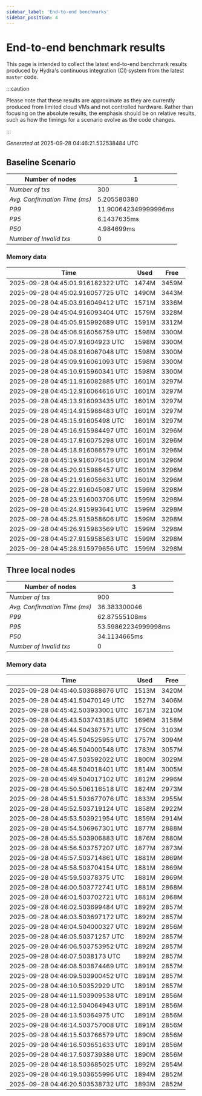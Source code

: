 ```yaml
--- 
sidebar_label: 'End-to-end benchmarks' 
sidebar_position: 4 
--- 
```


# End-to-end benchmark results 

This page is intended to collect the latest end-to-end benchmark  results produced by Hydra's continuous integration (CI) system from  the latest `master` code.

:::caution

Please note that these results are approximate  as they are currently produced from limited cloud VMs and not controlled hardware.  Rather than focusing on the absolute results,   the emphasis should be on relative results,  such as how the timings for a scenario evolve as the code changes.

:::

_Generated at_  2025-09-28 04:46:21.532538484 UTC


## Baseline Scenario



| Number of nodes |  1 | 
| -- | -- |
| _Number of txs_ | 300 |
| _Avg. Confirmation Time (ms)_ | 5.205580380 |
| _P99_ | 11.900642349999996ms |
| _P95_ | 6.1437635ms |
| _P50_ | 4.984699ms |
| _Number of Invalid txs_ | 0 |
      

### Memory data 

 | Time | Used | Free | 
|------------------------------------|------|------|
 | 2025-09-28 04:45:01.916182322 UTC | 1474M | 3459M | 
 | 2025-09-28 04:45:02.916057725 UTC | 1490M | 3443M | 
 | 2025-09-28 04:45:03.916049412 UTC | 1571M | 3336M | 
 | 2025-09-28 04:45:04.916093404 UTC | 1579M | 3328M | 
 | 2025-09-28 04:45:05.915992689 UTC | 1591M | 3312M | 
 | 2025-09-28 04:45:06.916056759 UTC | 1598M | 3300M | 
 | 2025-09-28 04:45:07.91604923 UTC | 1598M | 3300M | 
 | 2025-09-28 04:45:08.916067048 UTC | 1598M | 3300M | 
 | 2025-09-28 04:45:09.916061093 UTC | 1598M | 3300M | 
 | 2025-09-28 04:45:10.915960341 UTC | 1598M | 3300M | 
 | 2025-09-28 04:45:11.916082885 UTC | 1601M | 3297M | 
 | 2025-09-28 04:45:12.916064616 UTC | 1601M | 3297M | 
 | 2025-09-28 04:45:13.916093435 UTC | 1601M | 3297M | 
 | 2025-09-28 04:45:14.915988483 UTC | 1601M | 3297M | 
 | 2025-09-28 04:45:15.91605498 UTC | 1601M | 3297M | 
 | 2025-09-28 04:45:16.915984497 UTC | 1601M | 3296M | 
 | 2025-09-28 04:45:17.916075298 UTC | 1601M | 3296M | 
 | 2025-09-28 04:45:18.916086579 UTC | 1601M | 3296M | 
 | 2025-09-28 04:45:19.916076416 UTC | 1601M | 3296M | 
 | 2025-09-28 04:45:20.915986457 UTC | 1601M | 3296M | 
 | 2025-09-28 04:45:21.916056631 UTC | 1601M | 3296M | 
 | 2025-09-28 04:45:22.916045087 UTC | 1599M | 3298M | 
 | 2025-09-28 04:45:23.916003706 UTC | 1599M | 3298M | 
 | 2025-09-28 04:45:24.915993641 UTC | 1599M | 3298M | 
 | 2025-09-28 04:45:25.915958606 UTC | 1599M | 3298M | 
 | 2025-09-28 04:45:26.915983569 UTC | 1599M | 3298M | 
 | 2025-09-28 04:45:27.915958563 UTC | 1599M | 3298M | 
 | 2025-09-28 04:45:28.915979656 UTC | 1599M | 3298M | 


## Three local nodes



| Number of nodes |  3 | 
| -- | -- |
| _Number of txs_ | 900 |
| _Avg. Confirmation Time (ms)_ | 36.383300046 |
| _P99_ | 62.87555108ms |
| _P95_ | 53.59862234999998ms |
| _P50_ | 34.1134665ms |
| _Number of Invalid txs_ | 0 |
      

### Memory data 

 | Time | Used | Free | 
|------------------------------------|------|------|
 | 2025-09-28 04:45:40.503688676 UTC | 1513M | 3420M | 
 | 2025-09-28 04:45:41.50470149 UTC | 1527M | 3406M | 
 | 2025-09-28 04:45:42.503933001 UTC | 1671M | 3210M | 
 | 2025-09-28 04:45:43.503743185 UTC | 1696M | 3158M | 
 | 2025-09-28 04:45:44.504387571 UTC | 1750M | 3103M | 
 | 2025-09-28 04:45:45.504525955 UTC | 1757M | 3094M | 
 | 2025-09-28 04:45:46.504000548 UTC | 1783M | 3057M | 
 | 2025-09-28 04:45:47.503592022 UTC | 1800M | 3029M | 
 | 2025-09-28 04:45:48.504018401 UTC | 1814M | 3005M | 
 | 2025-09-28 04:45:49.504017102 UTC | 1812M | 2996M | 
 | 2025-09-28 04:45:50.506116518 UTC | 1824M | 2973M | 
 | 2025-09-28 04:45:51.503677076 UTC | 1833M | 2955M | 
 | 2025-09-28 04:45:52.503719124 UTC | 1858M | 2922M | 
 | 2025-09-28 04:45:53.503921954 UTC | 1859M | 2914M | 
 | 2025-09-28 04:45:54.506967301 UTC | 1877M | 2888M | 
 | 2025-09-28 04:45:55.503906883 UTC | 1876M | 2880M | 
 | 2025-09-28 04:45:56.503757207 UTC | 1877M | 2873M | 
 | 2025-09-28 04:45:57.503714861 UTC | 1881M | 2869M | 
 | 2025-09-28 04:45:58.503704154 UTC | 1881M | 2869M | 
 | 2025-09-28 04:45:59.50378375 UTC | 1881M | 2869M | 
 | 2025-09-28 04:46:00.503772741 UTC | 1881M | 2868M | 
 | 2025-09-28 04:46:01.503702721 UTC | 1881M | 2868M | 
 | 2025-09-28 04:46:02.503699484 UTC | 1892M | 2857M | 
 | 2025-09-28 04:46:03.503697172 UTC | 1892M | 2857M | 
 | 2025-09-28 04:46:04.504000327 UTC | 1892M | 2856M | 
 | 2025-09-28 04:46:05.50371257 UTC | 1892M | 2857M | 
 | 2025-09-28 04:46:06.503753952 UTC | 1892M | 2857M | 
 | 2025-09-28 04:46:07.5038173 UTC | 1892M | 2857M | 
 | 2025-09-28 04:46:08.503874469 UTC | 1891M | 2857M | 
 | 2025-09-28 04:46:09.503900452 UTC | 1891M | 2857M | 
 | 2025-09-28 04:46:10.50352929 UTC | 1891M | 2857M | 
 | 2025-09-28 04:46:11.503909538 UTC | 1891M | 2856M | 
 | 2025-09-28 04:46:12.504064943 UTC | 1891M | 2856M | 
 | 2025-09-28 04:46:13.50364975 UTC | 1891M | 2856M | 
 | 2025-09-28 04:46:14.503757008 UTC | 1891M | 2856M | 
 | 2025-09-28 04:46:15.503766579 UTC | 1890M | 2856M | 
 | 2025-09-28 04:46:16.503651633 UTC | 1891M | 2856M | 
 | 2025-09-28 04:46:17.503739386 UTC | 1890M | 2856M | 
 | 2025-09-28 04:46:18.503685025 UTC | 1892M | 2854M | 
 | 2025-09-28 04:46:19.503655996 UTC | 1894M | 2852M | 
 | 2025-09-28 04:46:20.503538732 UTC | 1893M | 2852M | 

